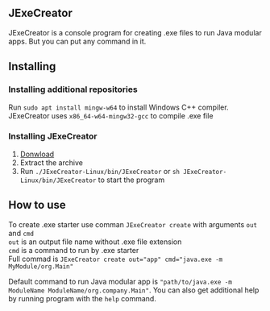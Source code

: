 ## JExeCreator  
JExeCreator is a console program for creating .exe files to run Java modular apps. 
But you can put any command in it.

## Installing
### Installing additional repositories
Run `sudo apt install mingw-w64` to install Windows C++ compiler. JExeCreator uses `x86_64-w64-mingw32-gcc` to compile .exe file
### Installing JExeCreator
1. [Donwload](https://github.com/dimagor555/JExeCreator/releases)
2. Extract the archive
3. Run `./JExeCreator-Linux/bin/JExeCreator` or `sh JExeCreator-Linux/bin/JExeCreator` to start the program

## How to use
To create .exe starter use comman `JExeCreator create` with arguments `out` and `cmd`  
`out` is an output file name without .exe file extension  
`cmd` is a command to run by .exe starter  
Full commad is `JExeCreator create out="app" cmd="java.exe -m MyModule/org.Main"`

Default command to run Java modular app is `"path/to/java.exe -m ModuleName ModuleName/org.company.Main"`. 
You can also get additional help by running program with the `help` command.
